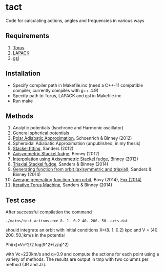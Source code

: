 # tact

Code for calculating actions, angles and frequencies in various ways

## Requirements

1. [Torus](https://github.com/PaulMcMillan-Astro/Torus)
2. [LAPACK](http://www.netlib.org/lapack/)
3. [gsl](http://www.gnu.org/software/gsl/)

## Installation

* Specify compiler path in Makefile.inc (need a C++-11 compatible compiler, currently compiles with g++ 4.9)
* Specify path to Torus, LAPACK and gsl in Makefile.inc
* Run make

## Methods

1. Analytic potentials (Isochrone and Harmonic oscillator)
2. General spherical potentials
3. [Polar Adiabatic Approximation](http://arxiv.org/abs/1109.4417), Schoenrich & Binney (2012)
4. Spheroidal Adiabatic Approximation (unpublished, in my thesis)
5. [Stackel fitting](http://arxiv.org/abs/1208.2813), Sanders (2012)
6. [Axisymmetric Stackel fudge](http://arxiv.org/abs/1207.4910), Binney (2012)
7. [Interpolation using Axisymmetric Stackel fudge](http://arxiv.org/abs/1207.4910), Binney (2012)
8. [Triaxial Stackel fudge](http://arxiv.org/abs/1412.2093), Sanders & Binney (2014)
9. [Generating function from orbit (axisymmetric and triaxial)](http://arxiv.org/abs/1401.3600), Sanders & Binney (2014)
10. [Average generating function from orbit](http://arxiv.org/abs/1401.2985), Bovy (2014), [Fox (2014)](http://arxiv.org/abs/1407.1688)
11. [Iterative Torus Machine](http://arxiv.org/abs/1412.2093), Sanders & Binney (2014)


## Test case

After successful compilation the command
```
./mains/test_actions.exe 8. 1. 0.2 40. 200. 50. acts.dat
```
should integrate an orbit with initial conditions X=(8. 1. 0.2) kpc and V = (40. 200. 50.)km/s in the potential

Phi(x)=Vc^2/2 log(R^2+(z/q)^2)

with Vc=220km/s and q=0.9 and compute the actions for each point using a variety of methods. The results are output in tmp with two columns per method (JR and Jz).
